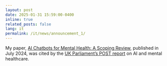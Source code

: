 ```yaml
---
layout: post
date: 2025-01-31 15:59:00-0400
inline: true
related_posts: false
lang: it
permalink: /it/news/announcement_1/
---
```


<!-- TRANSLATION NOTE: Replace the English content below with Italian translation. -->

My paper, [AI Chatbots for Mental Health: A Scoping Review](https://doi.org/10.3390/app14135889), published in July 2024, was cited by the [UK Parliament’s POST report](https://research.gold.ac.uk/id/eprint/38251/1/POST-PN-0737.pdf) on AI and mental healthcare.
